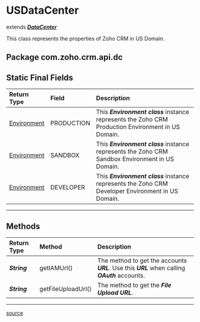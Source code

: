 # USDataCenter

extends ***[DataCenter](DataCenter.md#datacenter)***

This class represents the properties of Zoho CRM in US Domain.

## Package com.zoho.crm.api.dc

## Static Final Fields

| Return Type                             | Field      | Description                                                                                        |
| :-------------------------------------- | :--------- | :------------------------------------------------------------------------------------------------- |
| [Environment](DataCenter.md#environment)| PRODUCTION | This ***Environment class*** instance represents the Zoho CRM Production Environment in US Domain. |
| [Environment](DataCenter.md#environment)| SANDBOX    | This ***Environment class*** instance represents the Zoho CRM Sandbox Environment in US Domain.    |
| [Environment](DataCenter.md#environment)| DEVELOPER  | This ***Environment class*** instance represents the Zoho CRM Developer Environment in US Domain.  |
----

## Methods

| Return Type      | Method             | Description                               |
| :--------------- | :----------------- | :---------------------------------------- |
| ***String***     | getIAMUrl()        | The method to get the accounts ***URL***. Use this ***URL*** when calling ***OAuth*** accounts. |
| ***String***     | getFileUploadUrl() | The method to get the ***File Upload URL***. |
----

[source](../../src/com/zoho/crm/api/dc/USDataCenter.java)
